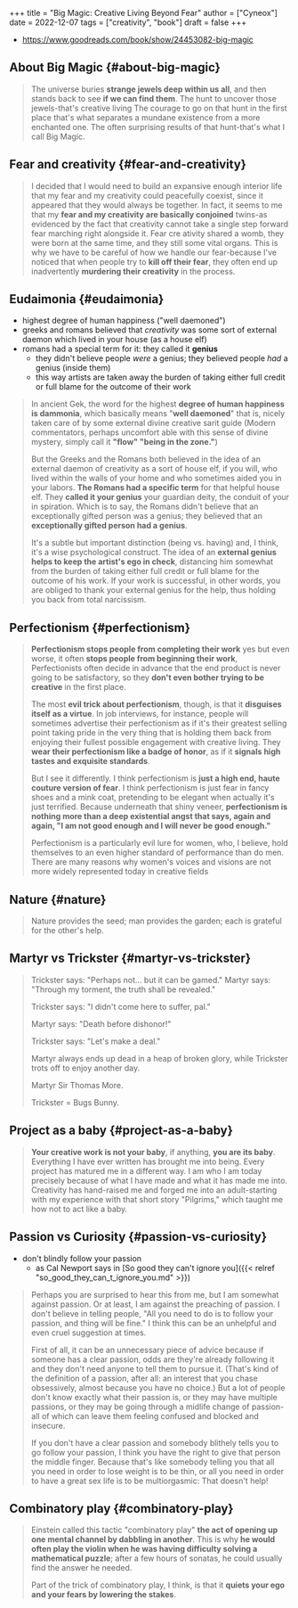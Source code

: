 +++
title = "Big Magic: Creative Living Beyond Fear"
author = ["Cyneox"]
date = 2022-12-07
tags = ["creativity", "book"]
draft = false
+++

-   <https://www.goodreads.com/book/show/24453082-big-magic>


## About Big Magic {#about-big-magic}

> The universe buries **strange jewels deep within us all**, and then stands back to see **if we can find them**. The hunt to uncover those jewels-that's creative living The courage to go on that hunt in the first place that's what separates a mundane existence from a more enchanted one. The often surprising results of that hunt-that's what I call Big Magic.


## Fear and creativity {#fear-and-creativity}

> I decided that I would need to build an expansive enough interior life that my fear and my creativity could peacefully coexist, since it appeared that they would always be together. In fact, it seems to me that my **fear and my creativity are basically conjoined** twins-as evidenced by the fact that creativity cannot take a single step forward fear marching right alongside it. Fear cre ativity shared a womb, they were born at the same time, and they still some vital organs. This is why we have to be careful of how we handle our fear-because I've noticed that when people try to **kill off their fear**, they often end up inadvertently **murdering their creativity** in the process.


## Eudaimonia {#eudaimonia}

-   highest degree of human happiness ("well daemoned")
-   greeks and romans believed that _creativity_ was some sort of external daemon which lived in your house (as a house elf)
-   romans had a special term for it: they called it **genius**
    -   they didn't believe people _were_ a genius; they believed people _had_ a genius (inside them)
    -   this way artists are taken away the burden of taking either full credit or full blame for the outcome of their work

> In ancient Gek, the word for the highest **degree of human happiness is dammonia**, which basically means "**well daemoned**" that is, nicely taken care of by some external divine creative sarit guide (Modern commentators, perhaps uncomfort able with this sense of divine mystery, simply call it **"flow" "being in the zone."**)
>
> But the Greeks and the Romans both believed in the idea of an external daemon of creativity as a sort of house elf, if you will, who lived within the walls of your home and who sometimes aided you in your labors. **The Romans had a specific term** for that helpful house elf. They **called it your genius** your guardian deity, the conduit of your in spiration. Which is to say, the Romans didn't believe that an exceptionally gifted person was a genius; they believed that an **exceptionally gifted person had a genius**.
>
> It's a subtle but important distinction (being vs. having) and, I think, it's a wise psychological construct. The idea of an **external genius helps to keep the artist's ego in check**, distancing him somewhat from the burden of taking either full credit or full blame for the outcome of his work. If your work is successful, in other words, you are obliged to thank your external genius for the help, thus holding you back from total narcissism.


## Perfectionism {#perfectionism}

> **Perfectionism stops people from completing their work** yes but even worse, it often **stops people from beginning their work**, Perfectionists often decide in advance that the end product is never going to be satisfactory, so they **don't even bother trying to be creative** in the first place.
>
> The most **evil trick about perfectionism**, though, is that it **disguises itself as a virtue**. In job interviews, for instance, people will sometimes advertise their perfectionism as if it's their greatest selling point taking pride in the very thing that is holding them back from enjoying their fullest possible engagement with creative living. They **wear their perfectionism like a badge of honor**, as if it **signals high tastes and exquisite standards**.
>
> But I see it differently. I think perfectionism is **just a high end, haute couture version of fear**. I think perfectionism is just fear in fancy shoes and a mink coat, pretending to be elegant when actually it's just terrified. Because underneath that shiny veneer, **perfectionism is nothing more than a deep existential angst that says, again and again, "I am not good enough and I will never be good enough."**
>
> Perfectionism is a particularly evil lure for women, who, I believe, hold themselves to an even higher standard of performance than do men. There are many reasons why women's voices and visions are not more widely represented today in creative fields


## Nature {#nature}

> Nature provides the seed; man provides the garden; each is grateful for the other's help.


## Martyr vs Trickster {#martyr-vs-trickster}

> Trickster says: "Perhaps not... but it can be gamed." Martyr says: "Through my torment, the truth shall be revealed."
>
> Trickster says: "I didn't come here to suffer, pal."
>
> Martyr says: "Death before dishonor!"
>
> Trickster says: "Let's make a deal."
>
> Martyr always ends up dead in a heap of broken glory, while Trickster trots off to enjoy another day.
>
> Martyr Sir Thomas More.
>
> Trickster = Bugs Bunny.


## Project as a baby {#project-as-a-baby}

> **Your creative work is not your baby**, if anything, **you are its baby**. Everything I have ever written has brought me into being. Every project has matured me in a different way. I am who I am today precisely because of what I have made and what it has made me into. Creativity has hand-raised me and forged me into an adult-starting with my experience with that short story "Pilgrims," which taught me how not to act like a baby.


## Passion vs Curiosity {#passion-vs-curiosity}

-   don't blindly follow your passion
    -   as Cal Newport says in [So good they can't ignore you]({{< relref "so_good_they_can_t_ignore_you.md" >}})

> Perhaps you are surprised to hear this from me, but I am somewhat against passion. Or at least, I am against the preaching of passion. I don't believe in telling people, "All you need to do is to follow your passion, and thing will be fine." I think this can be an unhelpful and even cruel suggestion at times.
>
> First of all, it can be an unnecessary piece of advice because if someone has a clear passion, odds are they're already following it and they don't need anyone to tell them to pursue it. (That's kind of the definition of a passion, after all: an interest that you chase obsessively, almost because you have no choice.) But a lot of people don't know exactly what their passion is, or they may have multiple passions, or they may be going through a midlife change of passion- all of which can leave them feeling confused and blocked and insecure.
>
> If you don't have a clear passion and somebody blithely tells you to go follow your passion, I think you have the right to give that person the middle finger. Because that's like somebody telling you that all you need in order to lose weight is to be thin, or all you need in order to have a great sex life is to be multiorgasmic: That doesn't help!


## Combinatory play {#combinatory-play}

> Einstein called this tactic "combinatory play" **the act of opening up one mental channel by dabbling in another**. This is why **he would often play the violin when he was having difficulty solving a mathematical puzzle**; after a few hours of sonatas, he could usually find the answer he needed.
>
> Part of the trick of combinatory play, I think, is that it **quiets your ego and your fears by lowering the stakes**.

